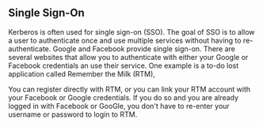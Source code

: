 ## Single Sign-On

Kerberos is often used for single sign-on (SSO). The goal of SSO is to allow a user to authenticate once and use multiple services without having to re-authenticate. Google and Facebook provide single sign-on. There are several websites that allow you to authenticate with either your Google or Facebook credentials an use their service. One example is a to-do lost application called Remember the Milk (RTM),

You can register directly with RTM, or you can link your RTM account with your Facebook or Google credentials. If you do so and you are already logged in with Facebook or GooGle, you don't have to re-enter your username or password to login to RTM.